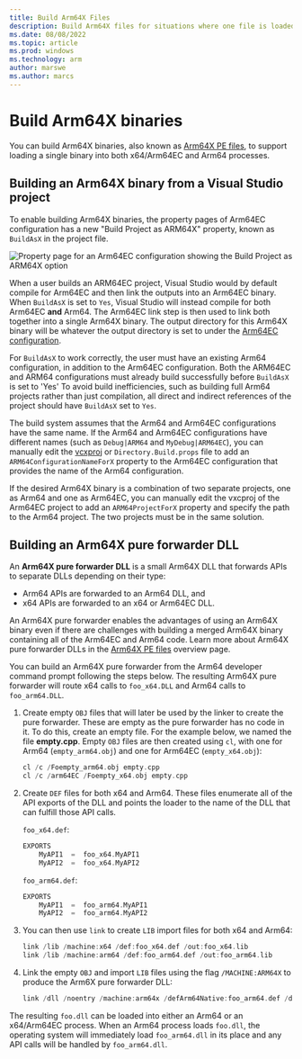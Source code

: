 ```yaml
---
title: Build Arm64X Files
description: Build Arm64X files for situations where one file is loaded into both x64/Arm64EC and Arm64 processes.
ms.date: 08/08/2022
ms.topic: article
ms.prod: windows
ms.technology: arm
author: marswe
ms.author: marcs
---
```


# Build Arm64X binaries

You can build Arm64X binaries, also known as [Arm64X PE files](./arm64x-pe.md), to support loading a single binary into both x64/Arm64EC and Arm64 processes.

## Building an Arm64X binary from a Visual Studio project

To enable building Arm64X binaries, the property pages of Arm64EC configuration has a new "Build Project as ARM64X" property, known as `BuildAsX` in the project file.

![Property page for an Arm64EC configuration showing the Build Project as ARM64X option](./images/arm64x-build.png)

When a user builds an ARM64EC project, Visual Studio would by default compile for Arm64EC and then link the outputs into an Arm64EC binary. When `BuildAsX` is set to `Yes`, Visual Studio will instead compile for both Arm64EC **and** Arm64. The Arm64EC link step is then used to link both together into a single Arm64X binary. The output directory for this Arm64X binary will be whatever the output directory is set to under the [Arm64EC configuration](./arm64ec-build.md).

For `BuildAsX` to work correctly, the user must have an existing Arm64 configuration, in addition to the Arm64EC configuration. Both the ARM64EC and ARM64 configurations must already build successfully before `BuildAsX` is set to 'Yes' To avoid build inefficiencies, such as building full Arm64 projects rather than just compilation, all direct and indirect references of the project should have `BuildAsX` set to `Yes`.

The build system assumes that the Arm64 and Arm64EC configurations have the same name. If the Arm64 and Arm64EC configurations have different names (such as `Debug|ARM64` and `MyDebug|ARM64EC`), you can manually edit the [vcxproj](/cpp/build/reference/vcxproj-file-structure) or `Directory.Build.props` file to add an `ARM64ConfigurationNameForX` property to the Arm64EC configuration that provides the name of the Arm64 configuration.

If the desired Arm64X binary is a combination of two separate projects, one as Arm64 and one as Arm64EC, you can manually edit the vxcproj of the Arm64EC project to add an `ARM64ProjectForX` property and specify the path to the Arm64 project. The two projects must be in the same solution.

## Building an Arm64X pure forwarder DLL

An **Arm64X pure forwarder DLL** is a small Arm64X DLL that forwards APIs to separate DLLs depending on their type:

- Arm64 APIs are forwarded to an Arm64 DLL, and
- x64 APIs are forwarded to an x64 or Arm64EC DLL.

An Arm64X pure forwarder enables the advantages of using an Arm64X binary even if there are challenges with building a merged Arm64X binary containing all of the Arm64EC and Arm64 code. Learn more about Arm64X pure forwarder DLLs in the [Arm64X PE files](./arm64x-pe.md) overview page.

You can build an Arm64X pure forwarder from the Arm64 developer command prompt following the steps below. The resulting Arm64X pure forwarder will route x64 calls to `foo_x64.DLL` and Arm64 calls to `foo_arm64.DLL`.

1. Create empty `OBJ` files that will later be used by the linker to create the pure forwarder. These are empty as the pure forwarder has no code in it. To do this, create an empty file. For the example below, we named the file **empty.cpp**. Empty `OBJ` files are then created using `cl`, with one for Arm64 (`empty_arm64.obj`) and one for Arm64EC (`empty_x64.obj`):

    ```cpp
    cl /c /Foempty_arm64.obj empty.cpp
    cl /c /arm64EC /Foempty_x64.obj empty.cpp
    ```

2. Create `DEF` files for both x64 and Arm64. These files enumerate all of the API exports of the DLL and points the loader to the name of the DLL that can fulfill those API calls.

    `foo_x64.def`:

    ```cpp
    EXPORTS
        MyAPI1  =  foo_x64.MyAPI1
        MyAPI2  =  foo_x64.MyAPI2
    ```

    `foo_arm64.def`:

    ```cpp
    EXPORTS
        MyAPI1  =  foo_arm64.MyAPI1
        MyAPI2  =  foo_arm64.MyAPI2
    ```

3. You can then use `link` to create `LIB` import files for both x64 and Arm64:

    ```cpp
    link /lib /machine:x64 /def:foo_x64.def /out:foo_x64.lib
    link /lib /machine:arm64 /def:foo_arm64.def /out:foo_arm64.lib
    ```

4. Link the empty `OBJ` and import `LIB` files using the flag `/MACHINE:ARM64X` to produce the Arm6X pure forwarder DLL:

    ```cpp
    link /dll /noentry /machine:arm64x /defArm64Native:foo_arm64.def /def:foo_x64.def empty.obj empty_x64.obj /out:foo.dll foo_arm64.lib foo_x64.lib
    ```

The resulting `foo.dll` can be loaded into either an Arm64 or an x64/Arm64EC process. When an Arm64 process loads `foo.dll`, the operating system will immediately load `foo_arm64.dll` in its place and any API calls will be handled by `foo_arm64.dll`.
